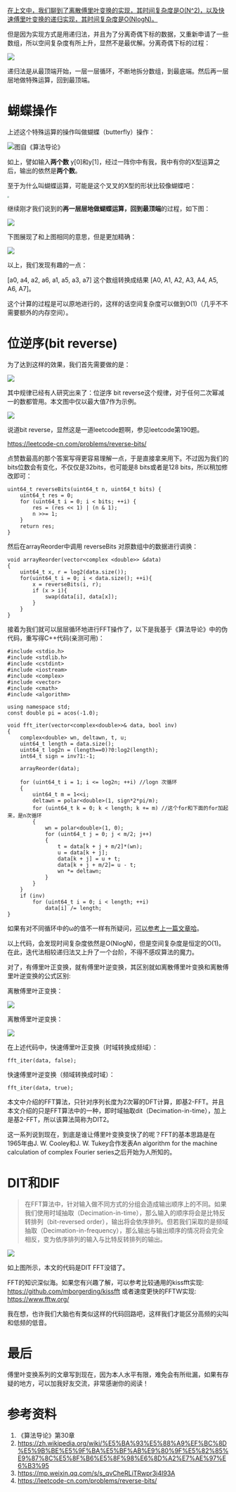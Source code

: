 [在上文中，我们聊到了离散傅里叶变换的实现，其时间复杂度是O(N^2)，以及快速傅里叶变换的递归实现，其时间复杂度是O(NlogN)。](https://mp.weixin.qq.com/s/s_qvCheRLiTRwpr3i4I93A)

但是因为实现方式是用递归法，并且为了分离奇偶下标的数据，又重新申请了一些数组，所以空间复杂度有所上升，显然不是最优解。分离奇偶下标的过程：

![](https://cdn.jsdelivr.net/gh/Binfun/articles/fft_iteration/top_down.png)

递归法是从最顶端开始，一层一层循环，不断地拆分数组，到最底端。然后再一层层地做特殊运算，回到最顶端。

# 蝴蝶操作

上述这个特殊运算的操作叫做蝴蝶（butterfly）操作：

![图自《算法导论》](https://cdn.jsdelivr.net/gh/Binfun/articles/fft_iteration/butterfly_operation.png)

如上，譬如输入**两个数** y[0]和y[1]，经过一阵你中有我，我中有你的X型运算之后，输出的依然是**两个数**。

至于为什么叫蝴蝶运算，可能是这个叉叉的X型的形状比较像蝴蝶吧：

<img src="https://cdn.jsdelivr.net/gh/Binfun/articles/fft_iteration/butterfly_true.jpg" style="zoom: 25%;" />

继续刚才我们说到的**再一层层地做蝴蝶运算，回到最顶端**的过程，如下图：

![](https://cdn.jsdelivr.net/gh/Binfun/articles/fft_iteration/down_top.png)

下图展现了和上图相同的意思，但是更加精确：

![](https://cdn.jsdelivr.net/gh/Binfun/articles/fft_iteration/imageonline-rotategif-4257387.gif)

以上，我们发现有趣的一点：

[a0, a4, a2, a6, a1, a5, a3, a7] 这个数组转换成结果 [A0, A1, A2, A3, A4, A5, A6, A7]。

这个计算的过程是可以原地进行的，这样的话空间复杂度可以做到O(1)（几乎不不需要额外的内存空间）。

# 位逆序(bit reverse)

为了达到这样的效果，我们首先需要做的是：

![](https://cdn.jsdelivr.net/gh/Binfun/articles/fft_iteration/change_sequ.png)

其中规律已经有人研究出来了：位逆序 bit reverse这个规律，对于任何二次幂减一的数都管用。本文图中仅以最大值7作为示例。

![](https://cdn.jsdelivr.net/gh/Binfun/articles/fft_iteration/bitreverse.png)

说道bit reverse，显然这是一道leetcode题啊，参见leetcode第190题。

https://leetcode-cn.com/problems/reverse-bits/

点赞数最高的那个答案写得更容易理解一点，于是直接拿来用下。不过因为我们的bits位数会有变化，不仅仅是32bits，也可能是8 bits或者是128 bits，所以稍加修改即可：

```
uint64_t reverseBits(uint64_t n, uint64_t bits) {
    uint64_t res = 0;
    for (uint64_t i = 0; i < bits; ++i) {
        res = (res << 1) | (n & 1);
        n >>= 1;
    }
    return res;
}
```

然后在arrayReorder中调用 reverseBits 对原数组中的数据进行调换：
```
void arrayReorder(vector<complex <double>> &data)
{
    uint64_t x, r = log2(data.size());
    for(uint64_t i = 0; i < data.size(); ++i){
        x = reverseBits(i, r);
        if (x > i){
            swap(data[i], data[x]);
        }
    }
}
```

接着为我们就可以层层循环地进行FFT操作了，以下是我基于《算法导论》中的伪代码，重写得C++代码(亲测可用)：
```
#include <stdio.h>
#include <stdlib.h>
#include <cstdint>
#include <iostream>
#include <complex>
#include <vector>
#include <cmath>
#include <algorithm>

using namespace std;
const double pi = acos(-1.0);

void fft_iter(vector<complex<double>>& data, bool inv)
{
    complex<double> wn, deltawn, t, u;
    uint64_t length = data.size();
    uint64_t log2n = (length==0)?0:log2(length);
    int64_t sign = inv?1:-1;

    arrayReorder(data);
    
    for (uint64_t i = 1; i <= log2n; ++i) //logn 次循环
    {
        uint64_t m = 1<<i; 
        deltawn = polar<double>(1, sign*2*pi/m);
        for (uint64_t k = 0; k < length; k += m) //这个for和下面的for加起来，是n次循环
        {
            wn = polar<double>(1, 0);
            for (uint64_t j = 0; j < m/2; j++)
            {
                t = data[k + j + m/2]*(wn);
                u = data[k + j];
                data[k + j] = u + t;
                data[k + j + m/2]= u - t;
                wn *= deltawn;
            }
        }
    }
    if (inv)
        for (uint64_t i = 0; i < length; ++i)
            data[i] /= length;
}
```
如果有对不同循环中的ω的值不一样有所疑问，[可以参考上一篇文章哈](https://mp.weixin.qq.com/s/s_qvCheRLiTRwpr3i4I93A)。

以上代码，会发现时间复杂度依然是O(NlogN)，但是空间复杂度是恒定的O(1)。在此，迭代法相较递归法又上升了一个台阶，不得不感叹算法的魔力​。

对了，有傅里叶正变换，就有傅里叶逆变换，其区别就如离散傅里叶变换和离散傅里叶逆变换的公式区别:

离散傅里叶正变换：

![](https://cdn.jsdelivr.net/gh/Binfun/articles/fft_iteration/dft.png)

离散傅里叶逆变换：

![](https://cdn.jsdelivr.net/gh/Binfun/articles/fft_iteration/IDFT.png)

在上述代码中，快速傅里叶正变换（时域转换成频域）：

```
fft_iter(data, false);
```
快速傅里叶逆变换（频域转换成时域）：
```
fft_iter(data, true);
```
本文中介绍的FFT算法，只针对序列长度为2次幂的DFT计算，即基2-FFT。并且本文介绍的只是FFT算法中的一种，即时域抽取dit（Decimation-in-time），加上是基2-FFT，所以该算法简称为DIT2。

这一系列说到现在，到底是谁让傅里叶变换变快了的呢？FFT的基本思路是在1965年由J. W. Cooley和J. W. Tukey合作发表An algorithm for the machine calculation of complex Fourier series之后开始为人所知的。

# DIT和DIF
> 在FFT算法中，针对输入做不同方式的分组会造成输出顺序上的不同。如果我们使用时域抽取（Decimation-in-time），那么输入的顺序将会是比特反转排列（bit-reversed order），输出将会依序排列。但若我们采取的是频域抽取（Decimation-in-frequency），那么输出与输出顺序的情况将会完全相反，变为依序排列的输入与比特反转排列的输出。

![](https://cdn.jsdelivr.net/gh/Binfun/articles/fft_iteration/DIF_DIT.jpg)

如上图所示，本文的代码是DIT FFT没错了。

FFT的知识深似海。如果您有兴趣了解，可以参考比较通用的kissfft实现:
https://github.com/mborgerding/kissfft
或者速度更快的FFTW实现:
https://www.fftw.org/

我在想，也许我们大脑也有类似这样的代码回路吧，这样我们才能区分高频的尖叫和低频的低音。

# 最后

傅里叶变换系列的文章写到现在，因为本人水平有限，难免会有所纰漏，如果有存疑的地方，可以加我好友交流，非常感谢你的阅读！

# 参考资料

1. 《算法导论》第30章
2. https://zh.wikipedia.org/wiki/%E5%BA%93%E5%88%A9%EF%BC%8D%E5%9B%BE%E5%9F%BA%E5%BF%AB%E9%80%9F%E5%82%85%E9%87%8C%E5%8F%B6%E5%8F%98%E6%8D%A2%E7%AE%97%E6%B3%95
3.  https://mp.weixin.qq.com/s/s_qvCheRLiTRwpr3i4I93A
4.  https://leetcode-cn.com/problems/reverse-bits/




